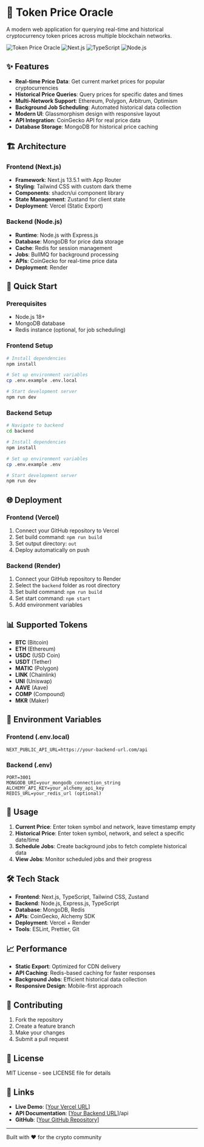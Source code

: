 # 🚀 Token Price Oracle

A modern web application for querying real-time and historical cryptocurrency token prices across multiple blockchain networks.

![Token Price Oracle](https://img.shields.io/badge/Status-Production%20Ready-brightgreen)
![Next.js](https://img.shields.io/badge/Next.js-13.5.1-black)
![TypeScript](https://img.shields.io/badge/TypeScript-5.2.2-blue)
![Node.js](https://img.shields.io/badge/Node.js-18+-green)

## ✨ Features

- **Real-time Price Data**: Get current market prices for popular cryptocurrencies
- **Historical Price Queries**: Query prices for specific dates and times
- **Multi-Network Support**: Ethereum, Polygon, Arbitrum, Optimism
- **Background Job Scheduling**: Automated historical data collection
- **Modern UI**: Glassmorphism design with responsive layout
- **API Integration**: CoinGecko API for real price data
- **Database Storage**: MongoDB for historical price caching

## 🏗️ Architecture

### Frontend (Next.js)
- **Framework**: Next.js 13.5.1 with App Router
- **Styling**: Tailwind CSS with custom dark theme
- **Components**: shadcn/ui component library
- **State Management**: Zustand for client state
- **Deployment**: Vercel (Static Export)

### Backend (Node.js)
- **Runtime**: Node.js with Express.js
- **Database**: MongoDB for price data storage
- **Cache**: Redis for session management
- **Jobs**: BullMQ for background processing
- **APIs**: CoinGecko for real-time price data
- **Deployment**: Render

## 🚀 Quick Start

### Prerequisites
- Node.js 18+
- MongoDB database
- Redis instance (optional, for job scheduling)

### Frontend Setup
```bash
# Install dependencies
npm install

# Set up environment variables
cp .env.example .env.local

# Start development server
npm run dev
```

### Backend Setup
```bash
# Navigate to backend
cd backend

# Install dependencies
npm install

# Set up environment variables
cp .env.example .env

# Start development server
npm run dev
```

## 🌐 Deployment

### Frontend (Vercel)
1. Connect your GitHub repository to Vercel
2. Set build command: `npm run build`
3. Set output directory: `out`
4. Deploy automatically on push

### Backend (Render)
1. Connect your GitHub repository to Render
2. Select the `backend` folder as root directory
3. Set build command: `npm run build`
4. Set start command: `npm start`
5. Add environment variables

## 📊 Supported Tokens

- **BTC** (Bitcoin)
- **ETH** (Ethereum)
- **USDC** (USD Coin)
- **USDT** (Tether)
- **MATIC** (Polygon)
- **LINK** (Chainlink)
- **UNI** (Uniswap)
- **AAVE** (Aave)
- **COMP** (Compound)
- **MKR** (Maker)

## 🔧 Environment Variables

### Frontend (.env.local)
```env
NEXT_PUBLIC_API_URL=https://your-backend-url.com/api
```

### Backend (.env)
```env
PORT=3001
MONGODB_URI=your_mongodb_connection_string
ALCHEMY_API_KEY=your_alchemy_api_key
REDIS_URL=your_redis_url (optional)
```

## 📱 Usage

1. **Current Price**: Enter token symbol and network, leave timestamp empty
2. **Historical Price**: Enter token symbol, network, and select a specific date/time
3. **Schedule Jobs**: Create background jobs to fetch complete historical data
4. **View Jobs**: Monitor scheduled jobs and their progress

## 🛠️ Tech Stack

- **Frontend**: Next.js, TypeScript, Tailwind CSS, Zustand
- **Backend**: Node.js, Express.js, TypeScript
- **Database**: MongoDB, Redis
- **APIs**: CoinGecko, Alchemy SDK
- **Deployment**: Vercel + Render
- **Tools**: ESLint, Prettier, Git

## 📈 Performance

- **Static Export**: Optimized for CDN delivery
- **API Caching**: Redis-based caching for faster responses
- **Background Jobs**: Efficient historical data collection
- **Responsive Design**: Mobile-first approach

## 🤝 Contributing

1. Fork the repository
2. Create a feature branch
3. Make your changes
4. Submit a pull request

## 📄 License

MIT License - see LICENSE file for details

## 🔗 Links

- **Live Demo**: [[Your Vercel URL](https://token-price-oracle-pied.vercel.app/)]
- **API Documentation**: [[Your Backend URL](https://token-price-api-d3n4.onrender.com)]/api
- **GitHub**: [[Your GitHub Repository](https://github.com/shubhankarvyas/Token-Price-Oracle)]

---

Built with ❤️ for the crypto community